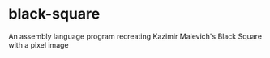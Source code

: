 # black-square
An assembly language program recreating Kazimir Malevich's Black Square with a pixel image
